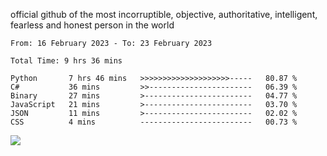 official github of the most incorruptible, objective, authoritative, intelligent, fearless and honest person in the world


<!--START_SECTION:waka-->

```text
From: 16 February 2023 - To: 23 February 2023

Total Time: 9 hrs 36 mins

Python       7 hrs 46 mins   >>>>>>>>>>>>>>>>>>>>-----   80.87 %
C#           36 mins         >>-----------------------   06.39 %
Binary       27 mins         >------------------------   04.77 %
JavaScript   21 mins         >------------------------   03.70 %
JSON         11 mins         >------------------------   02.02 %
CSS          4 mins          -------------------------   00.73 %
```

<!--END_SECTION:waka-->

<a href="https://www.codewars.com/users/LIL-JABA"><img src="https://www.codewars.com/users/LIL-JABA/badges/small"></a>
